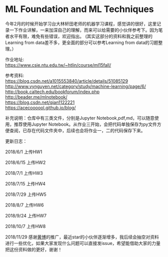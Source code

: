 # ML Foundation and ML Techniques

今年2月的时候开始学习台大林轩田老师的机器学习课程，感觉讲的很好，这里记录一下作业详解，一来加深自己的理解，而来可以给需要的小伙伴参考下。因为笔者水平有限，难免有些错误，欢迎指出。 (其实这部分的资料和我之前整理的Learning from data差不多，更全面的部分可以参考Learning from data的习题整理。）



作业地址:  
https://www.csie.ntu.edu.tw/~htlin/course/ml15fall/

参考资料:  
https://blog.csdn.net/a1015553840/article/details/51085129  
http://www.vynguyen.net/category/study/machine-learning/page/6/  
http://book.caltech.edu/bookforum/index.php  
http://beader.me/mlnotebook/  
https://blog.csdn.net/qian1122221  
https://acecoooool.github.io/blog/



补充说明：仓库中有三类文件，分别是Jupyter Notebook,pdf,md，可以随意使用，推荐使用Jupyter Notebook。从作业三开始，会把代码单独保存为py文件方便查阅，已存在代码文件夹中，后续也会将作业一，二的代码保存下来。  





更新日志：

2018/6/1			上传HW1

2018/6/15		上传HW2

2018/7/1			上传HW3

2018/7/15		上传HW4

2018/7/29		上传HW5

2018/8/7			上传HW6

2018/9/24		上传HW7

2018/10/7		上传HW8

2018/11/29		感谢[黄博](https://github.com/fengdu78)的推广，最近star的小伙伴逐渐增多，我后续会抽空对资料进行一些优化，如果大家发现什么问题可以直接发issue，希望能借助大家的力量把这份资料做的更好，谢谢！





